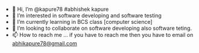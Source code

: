 - 👋 Hi, I’m @kapure78 #abhishek kapure
- 👀 I’m interested in software developing and software testing
- 🌱 I’m currently learning in BCS class [computer science]
- 💞️ I’m looking to collaborate on software developing also software teting.
- 📫 How to reach me ... if you have to reach me then you have to email on abhikapure78@gmail.com

<!---
kapure78/kapure78 is a ✨ special ✨ repository because its `README.md` (this file) appears on your GitHub profile.
You can click the Preview link to take a look at your changes.
--->
